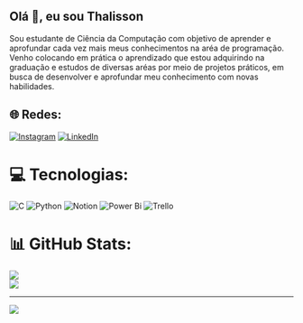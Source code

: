 ## Olá 👋, eu sou Thalisson
Sou estudante de Ciência da Computação com objetivo de aprender e aprofundar cada vez mais meus conhecimentos na aréa de programação. Venho colocando em prática o aprendizado que estou adquirindo na graduação e estudos de diversas aréas por meio de projetos práticos, em busca de desenvolver e aprofundar meu conhecimento com novas habilidades.

## 🌐 Redes:
[![Instagram](https://img.shields.io/badge/Instagram-%23E4405F.svg?logo=Instagram&logoColor=white)](https://instagram.com/thalissonsouza__) [![LinkedIn](https://img.shields.io/badge/LinkedIn-%230077B5.svg?logo=linkedin&logoColor=white)](https://linkedin.com/in/thalisson-souza-013853325) 

# 💻 Tecnologias:
![C](https://img.shields.io/badge/c-%2300599C.svg?style=for-the-badge&logo=c&logoColor=white) ![Python](https://img.shields.io/badge/python-3670A0?style=for-the-badge&logo=python&logoColor=ffdd54) ![Notion](https://img.shields.io/badge/Notion-%23000000.svg?style=for-the-badge&logo=notion&logoColor=white) ![Power Bi](https://img.shields.io/badge/power_bi-F2C811?style=for-the-badge&logo=powerbi&logoColor=black) ![Trello](https://img.shields.io/badge/Trello-%23026AA7.svg?style=for-the-badge&logo=Trello&logoColor=white)
# 📊 GitHub Stats:
![](https://github-readme-stats.vercel.app/api?username=Thalisson-Souza&theme=midnight-purple&hide_border=false&include_all_commits=true&count_private=false)<br/>
![](https://github-readme-stats.vercel.app/api/top-langs/?username=Thalisson-Souza&theme=midnight-purple&hide_border=false&include_all_commits=true&count_private=false&layout=compact)

---
[![](https://visitcount.itsvg.in/api?id=Thalisson-Souza&icon=0&color=0)](https://visitcount.itsvg.in)

<!-- Proudly created with GPRM ( https://gprm.itsvg.in ) -->
